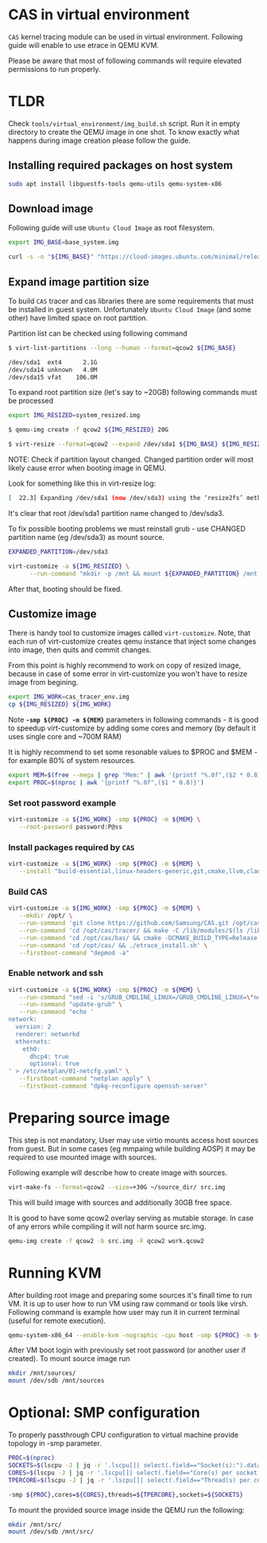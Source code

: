 # CAS in virtual environment

`CAS` kernel tracing module can be used in virtual environment. Following guide will enable to use etrace in QEMU KVM.

Please be aware that most of following commands will require elevated permissions to run properly. 

# TLDR

Check `tools/virtual_environment/img_build.sh` script. Run it in empty directory to create the QEMU image in one shot. To know exactly what happens during image creation please follow the guide.

## Installing required packages on host system

```bash
sudo apt install libguestfs-tools qemu-utils qemu-system-x86
```

## Download image 
Following guide will use `Ubuntu Cloud Image` as root filesystem.

```bash
export IMG_BASE=base_system.img

curl -s -o "${IMG_BASE}" "https://cloud-images.ubuntu.com/minimal/releases/focal/release/ubuntu-20.04-minimal-cloudimg-amd64.img"
```

## Expand image partition size
To build `CAS` tracer and cas libraries there are some requirements that must be installed in guest system.
Unfortunately `Ubuntu Cloud Image` (and some other) have limited space on root partition.

Partition list can be checked using following command
```bash
$ virt-list-partitions --long --human --format=qcow2 ${IMG_BASE} 

/dev/sda1  ext4      2.1G
/dev/sda14 unknown   4.0M
/dev/sda15 vfat    106.0M
```

To expand root partition size (let's say to ~20GB) following commands must be processed
```bash
export IMG_RESIZED=system_resized.img

$ qemu-img create -f qcow2 ${IMG_RESIZED} 20G

$ virt-resize --format=qcow2 --expand /dev/sda1 ${IMG_BASE} ${IMG_RESIZED}
```

NOTE: Check if partition layout changed. Changed partition order will most likely cause error when booting image in QEMU.

Look for something like this in virt-resize log:
```bash
[  22.3] Expanding /dev/sda1 (now /dev/sda3) using the ‘resize2fs’ method
```

It's clear that root /dev/sda1 partition name changed to /dev/sda3. 

To fix possible booting problems we must reinstall grub - use CHANGED partition name (eg /dev/sda3) as mount source.
```bash
EXPANDED_PARTITION=/dev/sda3

virt-customize -a ${IMG_RESIZED} \
      --run-command "mkdir -p /mnt && mount ${EXPANDED_PARTITION} /mnt && mount --bind /dev /mnt/dev && mount --bind /proc /mnt/proc && mount --bind /sys /mnt/sys && chroot /mnt && grub-install /dev/sda"
```


After that, booting should be fixed. 

## Customize image

There is handy tool to customize images called `virt-customize`. 
Note, that each run of virt-customize creates qemu instance that inject some changes into image, then quits and commit changes.

From this point is highly recommend to work on copy of resized image, because in case of some error in virt-customize you won't have to resize image from begining.

```bash
export IMG_WORK=cas_tracer_env.img
cp ${IMG_RESIZED} ${IMG_WORK}
```

Note **`-smp ${PROC} -m ${MEM}`** parameters in following commands - it is good to speedup virt-customize by adding some cores and memory (by default it uses single core and ~700M RAM)

It is highly recommend to set some resonable values to $PROC and $MEM - for example 80% of system resources.
```bash
export MEM=$(free --mega | grep "Mem:" | awk '{printf "%.0f",($2 * 0.8)}')
export PROC=$(nproc | awk '{printf "%.0f",($1 * 0.8)}')
```

### Set root password example

```bash
virt-customize -a ${IMG_WORK} -smp ${PROC} -m ${MEM} \
   --root-password password:P@ss
```

### Install packages required by `CAS`
```bash
virt-customize -a ${IMG_WORK} -smp ${PROC} -m ${MEM} \
   --install "build-essential,linux-headers-generic,git,cmake,llvm,clang,clang-10,libclang-dev,python3-dev,gcc-9-plugin-dev,rsync,clang-11,flex,bison"
```

### Build CAS 
```bash
virt-customize -a ${IMG_WORK} -smp ${PROC} -m ${MEM} \
   --mkdir /opt/ \
   --run-command 'git clone https://github.com/Samsung/CAS.git /opt/cas/' \
   --run-command 'cd /opt/cas/tracer/ && make -C /lib/modules/$(ls /lib/modules/ | grep kvm)/build M=$PWD && make -C /lib/modules/$(ls /lib/modules/ | grep kvm)/build M=$PWD modules_install' \
   --run-command 'cd /opt/cas/bas/ && cmake -DCMAKE_BUILD_TYPE=Release -DCMAKE_C_COMPILER=clang -DCMAKE_CXX_COMPILER=clang++ .. && make && make install' \
   --run-command 'cd /opt/cas/ && ./etrace_install.sh' \
   --firstboot-command "depmod -a"
```

### Enable network and ssh

```bash
virt-customize -a ${IMG_WORK} -smp ${PROC} -m ${MEM} \
   --run-command "sed -i 's/GRUB_CMDLINE_LINUX=/GRUB_CMDLINE_LINUX=\"net.ifnames=0 biosdevname=0\"/g' /etc/default/grub" \
   --run-command "update-grub" \
   --run-command "echo '
network:
  version: 2
  renderer: networkd
  ethernets:
    eth0:
      dhcp4: true
      optional: true
' > /etc/netplan/01-netcfg.yaml" \
   --firstboot-command "netplan apply" \
   --firstboot-command "dpkg-reconfigure openssh-server"
```
# Preparing source image

This step is not mandatory, User may use virtio mounts access host sources from guest. But in some cases (eg mmpaing while building AOSP) it may be required to use mounted image with sources.

Following example will describe how to create image with sources.

```bash 
virt-make-fs --format=qcow2 --size=+30G ~/source_dir/ src.img
```
This will build image with sources and additionally 30GB free space.

It is good to have some qcow2 overlay serving as mutable storage. In case of any errors while compiling it will not harm source src.img.
```bash
qemu-img create -f qcow2 -b src.img -F qcow2 work.qcow2
```

# Running KVM

After building root image and preparing some sources it's finall time to run VM. It is up to user how to run VM using raw command or tools like virsh.
Following command is example how user may run it in current terminal (useful for remote execution).

```bash
qemu-system-x86_64 --enable-kvm -nographic -cpu host -smp ${PROC} -m ${MEM} -drive file=${IMG_WORK} -drive file=work.qcow2 -device virtio-net,netdev=vmnic -netdev user,id=vmnic
```

After VM boot login with previously set root password (or another user if created).
To mount source image run 

```bash
mkdir /mnt/sources/
mount /dev/sdb /mnt/sources
```


# Optional: SMP configuration
To properly passthrough CPU configuration to virtual machine provide topology in -smp parameter.

```bash
PROC=$(nproc)
SOCKETS=$(lscpu -J | jq -r '.lscpu[]| select(.field=="Socket(s):").data')
CORES=$(lscpu -J | jq -r '.lscpu[]| select(.field=="Core(s) per socket:").data')
TPERCORE=$(lscpu -J | jq -r '.lscpu[]| select(.field=="Thread(s) per core:").data')

-smp ${PROC},cores=${CORES},threads=${TPERCORE},sockets=${SOCKETS}
```

To mount the provided source image inside the QEMU run the following:
```bash
mkdir /mnt/src/
mount /dev/sdb /mnt/src/
```
